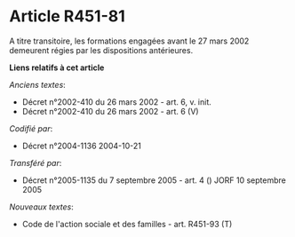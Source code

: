# Article R451-81

A titre transitoire, les formations engagées avant le 27 mars 2002 demeurent régies par les dispositions antérieures.

**Liens relatifs à cet article**

_Anciens textes_:

  - Décret n°2002-410 du 26 mars 2002 - art. 6, v. init.
  - Décret n°2002-410 du 26 mars 2002 - art. 6 (V)

_Codifié par_:

  - Décret n°2004-1136 2004-10-21

_Transféré par_:

  - Décret n°2005-1135 du 7 septembre 2005 - art. 4 () JORF 10 septembre 2005

_Nouveaux textes_:

  - Code de l'action sociale et des familles - art. R451-93 (T)
